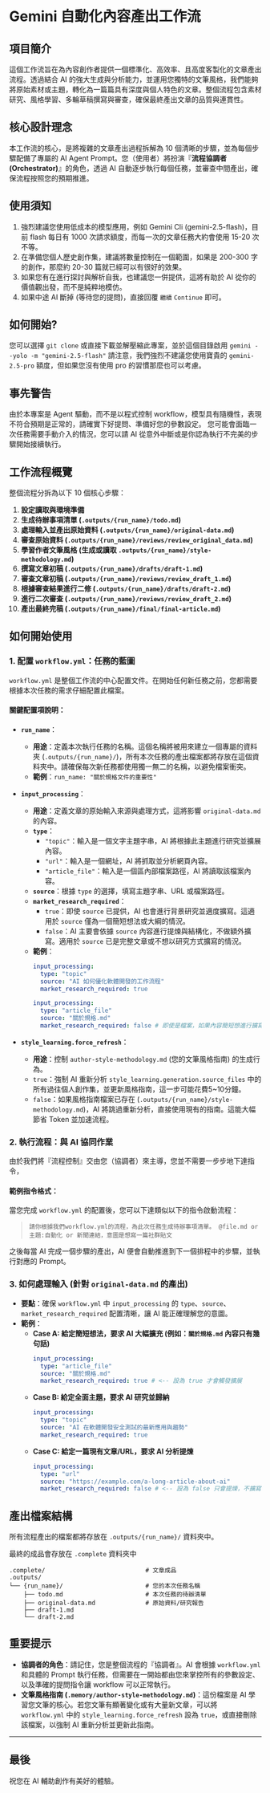 # Gemini 自動化內容產出工作流

## 項目簡介

這個工作流旨在為內容創作者提供一個標準化、高效率、且高度客製化的文章產出流程。透過結合 AI 的強大生成與分析能力，並運用您獨特的文筆風格，我們能夠將原始素材或主題，轉化為一篇篇具有深度與個人特色的文章。整個流程包含素材研究、風格學習、多輪草稿撰寫與審查，確保最終產出文章的品質與連貫性。

## 核心設計理念

本工作流的核心，是將複雜的文章產出過程拆解為 10 個清晰的步驟，並為每個步驟配備了專屬的 AI Agent Prompt。您（使用者）將扮演『**流程協調者 (Orchestrator)**』的角色，透過 AI 自動逐步執行每個任務，並審查中間產出，確保流程按照您的預期推進。

## 使用須知

1. 強烈建議您使用低成本的模型應用，例如 Gemini Cli (gemini-2.5-flash)，目前 flash 每日有 1000 次請求額度，而每一次的文章任務大約會使用 15-20 次不等。
2. 在準備您個人歷史創作集，建議將數量控制在一個範圍，如果是 200-300 字的創作，那麼約 20-30 篇就已經可以有很好的效果。
3. 如果您有在進行探討與解析自我，也建議您一併提供，這將有助於 AI 從你的價值觀出發，而不是純粹地模仿。
4. 如果中途 AI 斷掉 (等待您的提問)，直接回覆 `繼續` `Continue` 即可。

## 如何開始?

您可以選擇 `git clone` 或直接下載並解壓縮此專案，並於這個目錄啟用 `gemini --yolo -m "gemini-2.5-flash"`
請注意，我們強烈不建議您使用寶貴的 `gemini-2.5-pro` 額度，但如果您沒有使用 pro 的習慣那麼也可以考慮。

## 事先警告

由於本專案是 Agent 驅動，而不是以程式控制 workflow，模型具有隨機性，表現不符合預期是正常的，請確實下好提問、準備好您的參數設定。
您可能會面臨一次任務需要手動介入的情況，您可以請 AI 從意外中斷或是你認為執行不完美的步驟開始接續執行。

## 工作流程概覽

整個流程分拆為以下 10 個核心步驟：

1.  **設定讀取與環境準備**
2.  **生成待辦事項清單 (`.outputs/{run_name}/todo.md`)**
3.  **處理輸入並產出原始資料 (`.outputs/{run_name}/original-data.md`)**
4.  **審查原始資料 (`.outputs/{run_name}/reviews/review_original_data.md`)**
5.  **學習作者文筆風格 (生成或讀取 `.outputs/{run_name}/style-methodology.md`)**
6.  **撰寫文章初稿 (`.outputs/{run_name}/drafts/draft-1.md`)**
7.  **審查文章初稿 (`.outputs/{run_name}/reviews/review_draft_1.md`)**
8.  **根據審查結果進行二修 (`.outputs/{run_name}/drafts/draft-2.md`)**
9.  **進行二次審查 (`.outputs/{run_name}/reviews/review_draft_2.md`)**
10. **產出最終完稿 (`.outputs/{run_name}/final/final-article.md`)**

## 如何開始使用

### 1. 配置 `workflow.yml`：任務的藍圖

`workflow.yml` 是整個工作流的中心配置文件。在開始任何新任務之前，您都需要根據本次任務的需求仔細配置此檔案。

#### 關鍵配置項說明：

*   **`run_name`**：
    *   **用途**：定義本次執行任務的名稱。這個名稱將被用來建立一個專屬的資料夾 (`.outputs/{run_name}/`)，所有本次任務的產出檔案都將存放在這個資料夾中。請確保每次新任務都使用獨一無二的名稱，以避免檔案衝突。
    *   **範例**：`run_name: "關於規格文件的重要性"`

*   **`input_processing`**：
    *   **用途**：定義文章的原始輸入來源與處理方式，這將影響 `original-data.md` 的內容。<br>
    *   **`type`**：
        *   `"topic"`：輸入是一個文字主題字串，AI 將根據此主題進行研究並擴展內容。
        *   `"url"`：輸入是一個網址，AI 將抓取並分析網頁內容。
        *   `"article_file"`：輸入是一個區內部檔案路徑，AI 將讀取該檔案內容。
    *   **`source`**：根據 `type` 的選擇，填寫主題字串、URL 或檔案路徑。<br>
    *   **`market_research_required`**：
        *   `true`：即使 `source` 已提供，AI 也會進行背景研究並適度擴寫。這適用於 `source` 僅為一個簡短想法或大綱的情況。
        *   `false`：AI 主要會依據 `source` 內容進行提煉與結構化，不做額外擴寫。適用於 `source` 已是完整文章或不想以研究方式擴寫的情況。
    *   **範例**：
        ```yaml
        input_processing:
          type: "topic"
          source: "AI 如何優化軟體開發的工作流程"
          market_research_required: true
        ```
        ```yaml
        input_processing:
          type: "article_file"
          source: "關於規格.md"
          market_research_required: false # 即使是檔案，如果內容簡短想進行擴寫可以在提問的時候提出要求
        ```

*   **`style_learning.force_refresh`**：
    *   **用途**：控制 `author-style-methodology.md` (您的文筆風格指南) 的生成行為。
    *   `true`：強制 AI 重新分析 `style_learning.generation.source_files` 中的所有過往個人創作集，並更新風格指南，這一步可能花費5~10分鐘。<br>
    *   `false`：如果風格指南檔案已存在 (`.outputs/{run_name}/style-methodology.md`)，AI 將跳過重新分析，直接使用現有的指南。這能大幅節省 Token 並加速流程。<br>

### 2. 執行流程：與 AI 協同作業

由於我們將『流程控制』交由您（協調者）來主導，您並不需要一步步地下達指令，

#### 範例指令格式：

當您完成 `workflow.yml` 的配置後，您可以下達類似以下的指令啟動流程：

> `請你根據我們workflow.yml的流程，為此次任務生成待辦事項清單。 @file.md or 主題:自動化 or 新聞連結，意圖是想寫一篇社群貼文`

之後每當 AI 完成一個步驟的產出，AI 便會自動推進到下一個排程中的步驟，並執行對應的 Prompt。<br>

### 3. 如何處理輸入 (針對 `original-data.md` 的產出)

*   **要點**：確保 `workflow.yml` 中 `input_processing` 的 `type`、`source`、`market_research_required` 配置清晰，讓 AI 能正確理解您的意圖。
*   **範例**：
    *   **Case A: 給定簡短想法，要求 AI 大幅擴充 (例如：`關於規格.md` 內容只有幾句話)**
        ```yaml
        input_processing:
          type: "article_file"
          source: "關於規格.md"
          market_research_required: true # <-- 設為 true 才會觸發擴展
        ```
    *   **Case B: 給定全面主題，要求 AI 研究並歸納**
        ```yaml
        input_processing:
          type: "topic"
          source: "AI 在軟體開發安全測試的最新應用與趨勢"
          market_research_required: true
        ```
    *   **Case C: 給定一篇現有文章/URL，要求 AI 分析提煉**
        ```yaml
        input_processing:
          type: "url"
          source: "https://example.com/a-long-article-about-ai"
          market_research_required: false # <-- 設為 false 只會提煉，不擴寫
        ```

## 產出檔案結構

所有流程產出的檔案都將存放在 `.outputs/{run_name}/` 資料夾中。

最終的成品會存放在 `.complete` 資料夾中

```
.complete/                            # 文章成品
.outputs/
└── {run_name}/                       # 您的本次任務名稱
    ├── todo.md                       # 本次任務的待辦清單
    ├── original-data.md              # 原始資料/研究報告
    ├── draft-1.md              
    └── draft-2.md
```

## 重要提示

*   **協調者的角色**：請記住，您是整個流程的『協調者』。AI 會根據 `workflow.yml` 和具體的 Prompt 執行任務，但需要在一開始都由您來掌控所有的參數設定、以及準確的提問指令讓 workflow 可以正常執行。
*   **文筆風格指南 (`.memory/author-style-methodology.md`)**：這份檔案是 AI 學習您文筆的核心。若您文筆有顯著變化或有大量新文章，可以將 `workflow.yml` 中的 `style_learning.force_refresh` 設為 `true`，或直接刪除該檔案，以強制 AI 重新分析並更新此指南。

---

## 最後

祝您在 AI 輔助創作有美好的體驗。